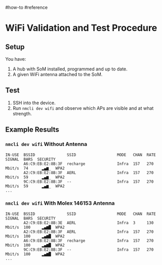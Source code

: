 #how-to #reference
# WiFi Validation and Test Procedure

## Setup

You have:

1. A hub with SoM installed, programmed and up to date.
2. A given WiFi antenna attached to the SoM.

## Test

1. SSH into the device.
2. Run `nmcli dev wifi` and observe which APs are visible and at what strength.


## Example Results

### `nmcli dev wifi` Without Antenna

```
IN-USE  BSSID              SSID                  MODE   CHAN  RATE        SIGNAL  BARS  SECURITY
        A6:C9:EB:E2:8B:3F  recharge              Infra  157   270 Mbit/s  74      ▂▄▆_  WPA2
        A2:C9:EB:E2:8B:3F  AERL                  Infra  157   270 Mbit/s  59      ▂▄▆_  WPA2
        9C:C9:EB:E2:8B:3F  --                    Infra  157   270 Mbit/s  59      ▂▄▆_  WPA2
...
```

### `nmcli dev wifi` With Molex 146153 Antenna

```
IN-USE  BSSID              SSID                  MODE   CHAN  RATE        SIGNAL  BARS  SECURITY
        A2:C9:EB:E2:8B:3E  AERL                  Infra  3     130 Mbit/s  100     ▂▄▆█  WPA2
        A2:C9:EB:E2:8B:3F  AERL                  Infra  157   270 Mbit/s  100     ▂▄▆█  WPA2
        A6:C9:EB:E2:8B:3F  recharge              Infra  157   270 Mbit/s  100     ▂▄▆█  WPA2
        9C:C9:EB:E2:8B:3F  --                    Infra  157   270 Mbit/s  100     ▂▄▆█  WPA2
...
```
